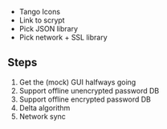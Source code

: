 * Tango Icons
* Link to scrypt
* Pick JSON library
* Pick network + SSL library

Steps
-----

1. Get the (mock) GUI halfways going
2. Support offline unencrypted password DB
3. Support offline encrypted password DB
4. Delta algorithm
5. Network sync